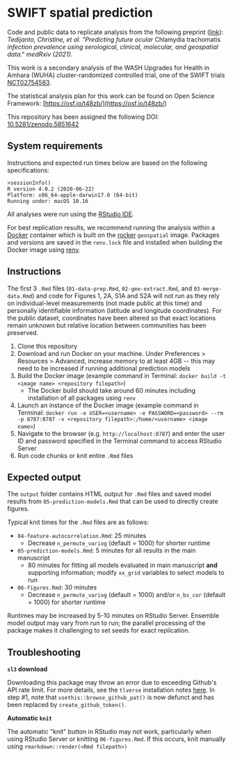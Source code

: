 # SWIFT spatial prediction

Code and public data to replicate analysis from the following preprint ([link](https://www.medrxiv.org/content/10.1101/2021.07.19.21260623v2)): *Tedijanto, Christine, et al. "Predicting future ocular* Chlamydia trachomatis *infection prevalence using serological, clinical, molecular, and geospatial data." medRxiv (2021).*

This work is a secondary analysis of the WASH Upgrades for Health in Amhara (WUHA) cluster-randomized controlled trial, one of the SWIFT trials [NCT02754583](https://clinicaltrials.gov/ct2/show/NCT02754583).

The statistical analysis plan for this work can be found on Open Science Framework: [https://osf.io/t48zb/](https://osf.io/t48zb/)

This repository has been assigned the following DOI: [10.5281/zenodo.5851642](https://doi.org/10.5281/zenodo.5851642)

## System requirements

Instructions and expected run times below are based on the following specifications:

```
>sessionInfo()
R version 4.0.2 (2020-06-22)
Platform: x86_64-apple-darwin17.0 (64-bit)
Running under: macOS 10.16
```

All analyses were run using the [RStudio IDE](https://www.rstudio.com).

For best replication results, we recommend running the analysis within a [Docker](https://www.docker.com/) container which is built on the [rocker](https://www.rocker-project.org/images/) `geospatial` image. Packages and versions are saved in the `renv.lock` file and installed when building the Docker image using [renv](https://rstudio.github.io/renv/articles/renv.html).

## Instructions

The first 3 `.Rmd` files (`01-data-prep.Rmd`, `02-gee-extract.Rmd`, and `03-merge-data.Rmd`) and code for Figures 1, 2A, S1A and S2A will not run as they rely on individual-level measurements (not made public at this time) and personally identifiable information (latitude and longitude coordinates). For the public dataset, coordinates have been altered so that exact locations remain unknown but relative location between communities has been preserved.

1. Clone this repository
2. Download and run Docker on your machine. Under Preferences > Resources > Advanced, increase memory to at least 4GB -- this may need to be increased if running additional prediction models
3. Build the Docker image (example command in Terminal: `docker build -t <image name> <repository filepath>`)
	- The Docker build should take around 60 minutes including installation of all packages using `renv`
4. Launch an instance of the Docker image (example command in Terminal: `docker run -e USER=<username> -e PASSWORD=<password> --rm -p 8787:8787 -v <repository filepath>:/home/<username> <image name>`)
5. Navigate to the browser (e.g. `http://localhost:8787`) and enter the user ID and password specified in the Terminal command to access RStudio Server
6. Run code chunks or knit entire `.Rmd` files

## Expected output

The `output` folder contains HTML output for `.Rmd` files and saved model results from `05-prediction-models.Rmd` that can be used to directly create figures. 

Typical knit times for the `.Rmd` files are as follows:

* `04-feature-autocorrelation.Rmd`: 25 minutes
	- Decrease `n_permute_variog` (default = 1000) for shorter runtime
* `05-prediction-models.Rmd`: 5 minutes for all results in the main manuscript
	- 80 minutes for fitting all models evaluated in main manuscript **and** supporting information; modify `xx_grid` variables to select models to run
* `06-figures.Rmd`: 30 minutes
	- Decrease `n_permute_variog` (default = 1000) and/or `n_bs_cor` (default = 1000) for shorter runtime

Runtimes may be increased by 5-10 minutes on RStudio Server. Ensemble model output may vary from run to run; the parallel processing of the package makes it challenging to set seeds for exact replication. 

## Troubleshooting

**`sl3` download**

Downloading this package may throw an error due to exceeding Github's API rate limit. For more details, see the `tlverse` installation notes [here](https://tlverse.org/tlverse-handbook/tlverse.html#installtlverse). In step #1, note that `usethis::browse_github_pat()` is now defunct and has been replaced by `create_github_token()`.

**Automatic `knit`**

The automatic "knit" button in RStudio may not work, particularly when using RStudio Server or knitting `06-figures.Rmd`. If this occurs, knit manually using `rmarkdown::render(<Rmd filepath>)`